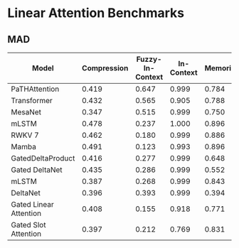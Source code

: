 # Linear Attention Benchmarks

## MAD

| Model | Compression | Fuzzy-In-Context | In-Context | Memorization | Noisy-In-Context | Selective-Copying | Average | Model Size | Implementation |
| --- | --- | --- | --- | --- | --- | --- | --- | --- | --- |
| PaTHAttention | 0.419 | 0.647 | 0.999 | 0.784 | 0.999 | 0.999 | 0.808 | ~450K |[fla](https://github.com/fla-org/flash-linear-attention) |
| Transformer | 0.432 | 0.565 | 0.905 | 0.788 | 0.897 | 0.998 | 0.764 | ~400K | [fla](https://github.com/fla-org/flash-linear-attention) |
| MesaNet | 0.347 | 0.515 | 0.999 | 0.750 | 0.999 | 0.894 | 0.751 | ~400K | [fla](https://github.com/fla-org/flash-linear-attention) |
| mLSTM | 0.478 | 0.237 | 1.000 | 0.896 | 1.000 | 0.870 | 0.747 | ~400K | [fla](https://github.com/fla-org/flash-linear-attention) |
| RWKV 7 | 0.462 | 0.180 | 0.999 | 0.886 | 0.999 | 0.949 | 0.746 | ~550K | [fla](https://github.com/fla-org/flash-linear-attention) |
| Mamba | 0.491 | 0.123 | 0.993 | 0.896 | 0.997 | 0.887 | 0.731 | ~400K | [fla](https://github.com/fla-org/flash-linear-attention) |
| GatedDeltaProduct | 0.416 | 0.277 | 0.999 | 0.648 | 0.999 | 0.999 | 0.723 | ~750K | [fla](https://github.com/fla-org/flash-linear-attention) |
| Gated DeltaNet | 0.435 | 0.286 | 0.999 | 0.552 | 0.999 | 0.997 | 0.712 | ~450K | [fla](https://github.com/fla-org/flash-linear-attention) |
| mLSTM | 0.387 | 0.268 | 0.999 | 0.843 | 0.998 | 0.690 | 0.698 | ~500K | |
| DeltaNet | 0.396 | 0.393 | 0.999 | 0.394 | 0.999 | 0.997 | 0.697 | ~450K | [fla](https://github.com/fla-org/flash-linear-attention) |
| Gated Linear Attention | 0.408 | 0.155 | 0.918 | 0.771 | 0.931 | 0.891 | 0.679 | ~425K | [fla](https://github.com/fla-org/flash-linear-attention) |
| Gated Slot Attention | 0.397 | 0.212 | 0.769 | 0.831 | 0.821 | 0.852 | 0.648 | ~450K | [fla](https://github.com/fla-org/flash-linear-attention) |
